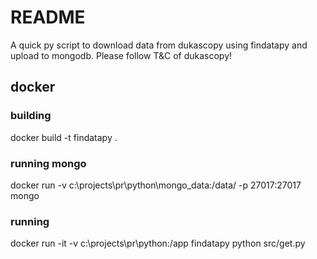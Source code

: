 # README #

A quick py script to download data from dukascopy using findatapy and upload to mongodb. Please follow T&C of dukascopy!


## docker ##

### building ###

docker build -t findatapy .


### running mongo ###

docker run -v c:\projects\pr\python\mongo_data:/data/ -p 27017:27017 mongo


### running ###

docker run -it -v c:\projects\pr\python:/app findatapy python src/get.py
